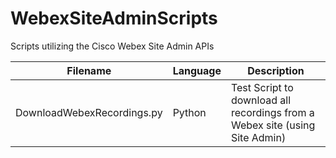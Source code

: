 # WebexSiteAdminScripts
Scripts utilizing the Cisco Webex Site Admin APIs

Filename | Language | Description
--- | --- | ---
DownloadWebexRecordings.py | Python | Test Script to download all recordings from a Webex site (using Site Admin)
